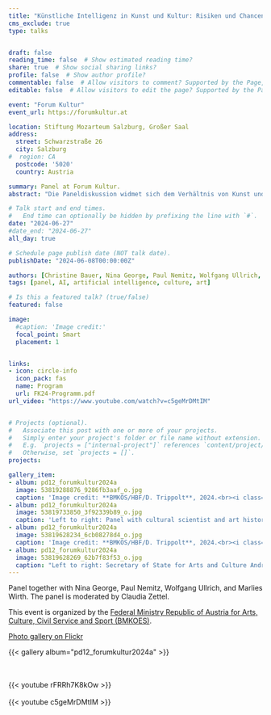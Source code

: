 ```yaml
---
title: "Künstliche Intelligenz in Kunst und Kultur: Risiken und Chancen"
cms_exclude: true
type: talks


draft: false
reading_time: false  # Show estimated reading time?
share: true  # Show social sharing links?
profile: false  # Show author profile?
commentable: false  # Allow visitors to comment? Supported by the Page, Post, and Docs content types.
editable: false  # Allow visitors to edit the page? Supported by the Page, Post, and Docs content types.

event: "Forum Kultur"
event_url: https://forumkultur.at

location: Stiftung Mozarteum Salzburg, Großer Saal
address:
  street: Schwarzstraße 26 
  city: Salzburg
#  region: CA
  postcode: '5020'
  country: Austria

summary: Panel at Forum Kultur.
abstract: "Die Paneldiskussion widmet sich dem Verhältnis von Kunst und Maschinen sowie den erwarteten bis vermeintlichen Auswirkungen auf Künstler:innen und den Kulturbetrieb – und das aus unterschiedlichen Disziplinen und Perspektiven. Welche Auswirkungen hat KI auf Kunstschaffende? Gefahr oder Chance für den Kunst- und Kulturbetrieb? Welche Instrumente und Regulierungsvorhaben greifen bereits und werden in Zukunft benötigt?"

# Talk start and end times.
#   End time can optionally be hidden by prefixing the line with `#`.
date: "2024-06-27"
#date_end: "2024-06-27"
all_day: true

# Schedule page publish date (NOT talk date).
publishDate: "2024-06-08T00:00:00Z"

authors: [Christine Bauer, Nina George, Paul Nemitz, Wolfgang Ullrich, Marlies Wirth, Claudia Zettel]
tags: [panel, AI, artificial intelligence, culture, art]

# Is this a featured talk? (true/false)
featured: false

image:
  #caption: 'Image credit:'
  focal_point: Smart
  placement: 1


links:
- icon: circle-info
  icon_pack: fas
  name: Program
  url: FK24-Programm.pdf
url_video: "https://www.youtube.com/watch?v=c5geMrDMtIM"


# Projects (optional).
#   Associate this post with one or more of your projects.
#   Simply enter your project's folder or file name without extension.
#   E.g. `projects = ["internal-project"]` references `content/project/deep-learning/index.md`.
#   Otherwise, set `projects = []`.
projects:

gallery_item:
- album: pd12_forumkultur2024a
  image: 53819288876_9286fb3aaf_o.jpg
  caption: 'Image credit: **BMKÖS/HBF/D. Trippolt**, 2024.<br><i class="fa-brands fa-creative-commons"></i><i class="fa-brands fa-creative-commons-by"></i><i class="fa-brands fa-creative-commons-nd"></i> [CC BY-ND 4.0](https://creativecommons.org/licenses/by-nd/4.0/)'
- album: pd12_forumkultur2024a
  image: 53819733850_3f92339b89_o.jpg
  caption: 'Left to right: Panel with cultural scientist and art historian Wolfgang Ullrich, writer Nina George, moderator Claudia Zettel, Paul Nemitz, European Commission, Marlies Wirth, MAK --Museum of Applied Arts Vienna and Christine Bauer, Paris Lodron University Salzburg. Image credit: **BMKÖS/HBF/D. Trippolt**, 2024.<br><i class="fa-brands fa-creative-commons"></i><i class="fa-brands fa-creative-commons-by"></i><i class="fa-brands fa-creative-commons-nd"></i> [CC BY-ND 4.0](https://creativecommons.org/licenses/by-nd/4.0/)'
- album: pd12_forumkultur2024a
  image: 53819628234_6cb08278d4_o.jpg
  caption: 'Image credit: **BMKÖS/HBF/D. Trippolt**, 2024.<br><i class="fa-brands fa-creative-commons"></i><i class="fa-brands fa-creative-commons-by"></i><i class="fa-brands fa-creative-commons-nd"></i> [CC BY-ND 4.0](https://creativecommons.org/licenses/by-nd/4.0/)'
- album: pd12_forumkultur2024a
  image: 53819628269_62b7f83f53_o.jpg
  caption: "Left to right: Secretary of State for Arts and Culture Andrea Mayer and Salzburg's Governor Wilfried Haslauer at the opening. Image credit: **BMKÖS/HBF/D. Trippolt**, 2024.<br><i class='fa-brands fa-creative-commons'></i><i class='fa-brands fa-creative-commons-by'></i><i class='fa-brands fa-creative-commons-nd'></i> [CC BY-ND 4.0](https://creativecommons.org/licenses/by-nd/4.0/)"
---
```


Panel together with Nina George, Paul Nemitz, Wolfgang Ullrich, and Marlies Wirth. The panel is moderated by Claudia Zettel.


This event is organized by the [Federal Ministry Republic of Austria for Arts, Culture, Civil Service and Sport (BMKOES)](https://www.bmkoes.gv.at/en.html).

[Photo gallery on Flickr](https://www.flickr.com/photos/bmkoes/albums/72177720318291806)

{{< gallery album="pd12_forumkultur2024a" >}}

<br><br>
{{< youtube rFRRh7K8kOw >}}
<br><br>
{{< youtube c5geMrDMtIM >}}